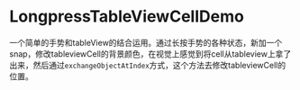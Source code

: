 # LongpressTableViewCellDemo
一个简单的手势和tableView的结合运用。通过长按手势的各种状态，新加一个snap，修改tableviewCell的背景颜色，在视觉上感觉到将cell从tableview上拿了出来，然后通过`exchangeObjectAtIndex`方式，这个方法去修改tableviewCell的位置。
